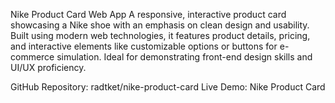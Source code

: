 
Nike Product Card Web App
A responsive, interactive product card showcasing a Nike shoe with an emphasis on clean design and usability. Built using modern web technologies, it features product details, pricing, and interactive elements like customizable options or buttons for e-commerce simulation. Ideal for demonstrating front-end design skills and UI/UX proficiency.

GitHub Repository: radtket/nike-product-card
Live Demo: Nike Product Card
